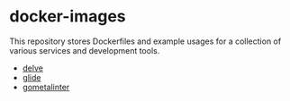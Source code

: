 # docker-images
This repository stores Dockerfiles and example usages for a collection of
various services and development tools.

* [delve](delve/)
* [glide](glide/)
* [gometalinter](gometalinter/)
